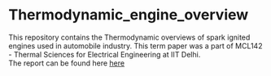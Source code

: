 # Thermodynamic_engine_overview
This repository contains the Thermodynamic overviews of spark ignited engines used in automobile industry. This term paper was a part of MCL142 - Thermal Sciences for Electrical Engineering at IIT Delhi.
<br/>
The report can be found here [here](../MCL142_Term_paper.pdf)
